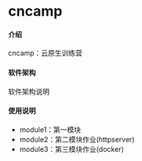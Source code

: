 # cncamp

#### 介绍
cncamp：云原生训练营

#### 软件架构
软件架构说明

#### 使用说明

- module1：第一模块
- module2：第二模块作业(httpserver)
- module3：第三模块作业(docker)